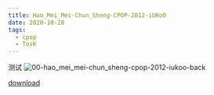 ```yaml
---
title: Hao_Mei_Mei-Chun_Sheng-CPOP-2012-iUKoO
date: 2020-10-28
tags:
  - cpop
  - TosK
---
```


<!-- more -->


测试
![00-hao_mei_mei-chun_sheng-cpop-2012-iukoo-back](@img/00-hao_mei_mei-chun_sheng-cpop-2012-iukoo-back.jpg)

<a-player 
    :options="{
        audio: [
          {
            name: '冬',
            artist: '好妹妹樂隊',
            url: 'https://goindex.65style.workers.dev/1:/Hao_Mei_Mei-Chun_Sheng-CPOP-2012-iUKoO/01-hao_mei_mei-winter.mp3',
            cover: 'https://goindex.65style.workers.dev/1:/Hao_Mei_Mei-Chun_Sheng-CPOP-2012-iUKoO/00-hao_mei_mei-chun_sheng-cpop-2012-iukoo-cover.jpg',
            theme: '#ebd0c2'
          },
        ]
    }"
/>

[download](https://goindex.65style.workers.dev/1:/Hao_Mei_Mei-Chun_Sheng-CPOP-2012-iUKoO/)
